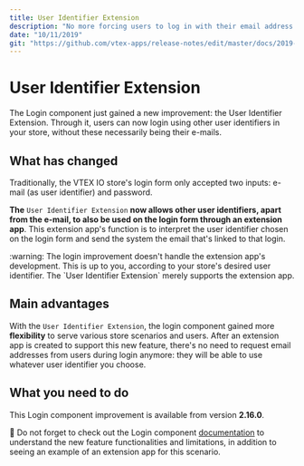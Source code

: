 ```yaml
---
title: User Identifier Extension
description: "No more forcing users to log in with their email address. With the User Identifier Extension, you can choose user identifiers at will."
date: "10/11/2019"
git: "https://github.com/vtex-apps/release-notes/edit/master/docs/2019-week-39-40/user-identifier-extension.md"
---
```


# User Identifier Extension

The Login component just gained a new improvement: the User Identifier Extension. Through it, users can now login using other user identifiers in your store, without these necessarily being their e-mails. 

## What has changed

Traditionally, the VTEX IO store's login form only accepted two inputs: e-mail (as user identifier) and password. 

**The** `User Identifier Extension` **now allows other user identifiers, apart from the e-mail, to also be used on the login form through an extension app**. This extension app's function is to interpret the user identifier chosen on the login form and send the system the email that's linked to that login. 

<div class="alert alert-warning">
:warning: The login improvement doesn't handle the extension app's development. This is up to you, according to your store's desired user identifier. The `User Identifier Extension` merely supports the extension app. 
</div>

## Main advantages

With the `User Identifier Extension`, the login component gained more **flexibility** to serve various store scenarios and users. After an extension app is created to support this new feature, there's no need to request email addresses from users during login anymore: they will be able to use whatever user identifier you choose. 

## What you need to do

This Login component improvement is available from version **2.16.0**. 

:eyes: Do not forget to check out the Login component [documentation](https://vtex.io/docs/app/vtex.login) to understand the new feature functionalities and limitations, in addition to seeing an example of an extension app for this scenario.
